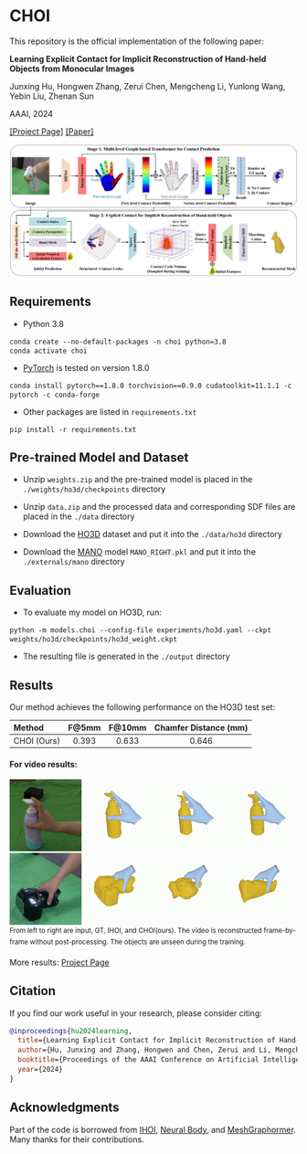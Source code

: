 # CHOI

This repository is the official implementation of the following paper:

**Learning Explicit Contact for Implicit Reconstruction of Hand-held Objects from Monocular Images** 

Junxing Hu, Hongwen Zhang, Zerui Chen, Mengcheng Li, Yunlong Wang, Yebin Liu, Zhenan Sun

AAAI, 2024

[[Project Page]](https://junxinghu.github.io/projects/hoi.html) [[Paper]](https://arxiv.org/abs/2305.20089)

[![CHOI](./vis/github_img_choi.png "CHOI")](https://junxinghu.github.io/projects/hoi.html)


## Requirements

- Python 3.8
```
conda create --no-default-packages -n choi python=3.8
conda activate choi
```

- [PyTorch](https://www.pytorch.org) is tested on version 1.8.0
```
conda install pytorch==1.8.0 torchvision==0.9.0 cudatoolkit=11.1.1 -c pytorch -c conda-forge
```

- Other packages are listed in `requirements.txt`
```
pip install -r requirements.txt
```


## Pre-trained Model and Dataset

- Unzip `weights.zip` and the pre-trained model is placed in the `./weights/ho3d/checkpoints` directory

- Unzip `data.zip` and the processed data and corresponding SDF files are placed in the `./data` directory

- Download the [HO3D](https://github.com/shreyashampali/ho3d) dataset and put it into the `./data/ho3d` directory

- Download the [MANO](https://mano.is.tue.mpg.de/) model `MANO_RIGHT.pkl` and put it into the `./externals/mano` directory

## Evaluation
- To evaluate my model on HO3D, run:
```eval
python -m models.choi --config-file experiments/ho3d.yaml --ckpt weights/ho3d/checkpoints/ho3d_weight.ckpt
```
- The resulting file is generated in the `./output` directory


## Results
Our method achieves the following performance on the HO3D test set:

| Method | F@5mm | F@10mm | Chamfer Distance (mm) |
| :----  | :---: | :----: | :-------------------: |
| CHOI (Ours)   | 0.393 | 0.633  |      0.646            |

#### For video results:

<p align="left">
    <img src="./vis/oakink_select_can.gif">
    <img src="./vis/oakink_select_camera.gif">
    <br>
    <sup>From left to right are input, GT, IHOI, and CHOI(ours). The video is reconstructed frame-by-frame without post-processing. The objects are unseen during the training.</sup>
</p>

More results: [Project Page](https://junxinghu.github.io/projects/hoi.html)


## Citation
If you find our work useful in your research, please consider citing:

```bibtex
@inproceedings{hu2024learning,
  title={Learning Explicit Contact for Implicit Reconstruction of Hand-held Objects from Monocular Images},
  author={Hu, Junxing and Zhang, Hongwen and Chen, Zerui and Li, Mengcheng and Wang, Yunlong and Liu, Yebin and Sun, Zhenan},
  booktitle={Proceedings of the AAAI Conference on Artificial Intelligence},
  year={2024}
}
```


## Acknowledgments
Part of the code is borrowed from [IHOI](https://github.com/JudyYe/ihoi), [Neural Body](https://github.com/zju3dv/neuralbody), and [MeshGraphormer](https://github.com/microsoft/MeshGraphormer). Many thanks for their contributions.

